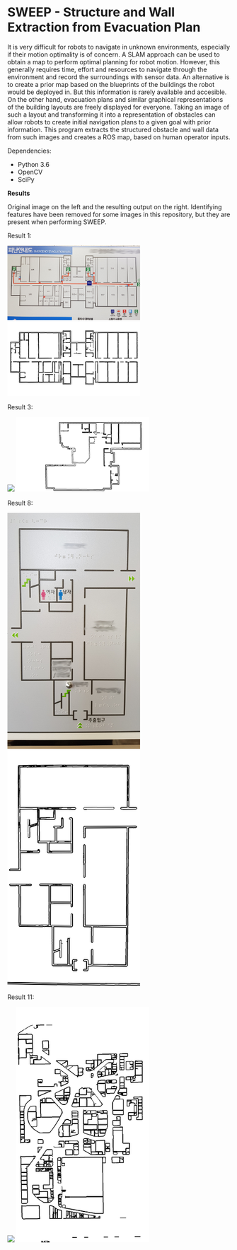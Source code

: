 # SWEEP - Structure and Wall Extraction from Evacuation Plan

It is very difficult for robots to navigate in unknown environments, especially if their motion optimality is of concern. A SLAM approach can be used to obtain a map to perform optimal planning for robot motion. However, this generally requires time, effort and resources to navigate through the environment and record the surroundings with sensor data. An alternative is to create a prior map based on the blueprints of the buildings the robot would be deployed in. But this information is rarely available and accesible. On the other hand, evacuation plans and similar graphical representations of the building layouts are freely displayed for everyone. Taking an image of such a layout and transforming it into a representation of obstacles can allow robots to create initial navigation plans to a given goal with prior information. This program extracts the structured obstacle and wall data from such images and creates a ROS map, based on human operator inputs.
 
Dependencies:
* Python 3.6
* OpenCV
* SciPy

**Results**

Original image on the left and the resulting output on the right. Identifying features have been removed for some images in this repository, but they are present when performing SWEEP.

Result 1:
<p float="left">
  <img src="https://github.com/reiniscimurs/SWEEP/blob/main/Results/f1.jpg" width="300" />
  <img src="https://github.com/reiniscimurs/SWEEP/blob/main/Results/res1.jpg" width="300" /> 
</p>

Result 3:
<p float="left">
  <img src="https://github.com/reiniscimurs/SWEEP/blob/main/Results/f3.jpg" width="300" />
  <img src="https://github.com/reiniscimurs/SWEEP/blob/main/Results/res3.jpg" width="300" /> 
</p>

Result 8:
<p float="left">
  <img src="https://github.com/reiniscimurs/SWEEP/blob/main/Results/f8.jpg" width="300" />
  <img src="https://github.com/reiniscimurs/SWEEP/blob/main/Results/res8.jpg" width="300" /> 
</p>

Result 11:
<p float="left">
  <img src="https://github.com/reiniscimurs/SWEEP/blob/main/Results/f11.jpg" width="300" />
  <img src="https://github.com/reiniscimurs/SWEEP/blob/main/Results/res11.jpg" width="300" /> 
</p>
